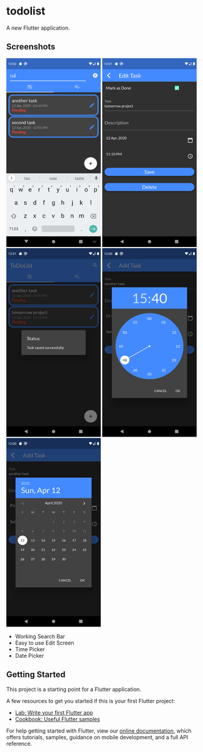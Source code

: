 # todolist

A new Flutter application.

## Screenshots
<img src="screenshots/Screenshot_1586608907.png" height="500" width="250"> <img src="screenshots/Screenshot_1586608820.png" height="500" width="250"> <img src="screenshots/Screenshot_1586608808.png" height="500" width="250"> <img src="screenshots/Screenshot_1586608792.png" height="500" width="250"> <img src="screenshots/Screenshot_1586608775.png" height="500" width="250">

- Working Search Bar
- Easy to use Edit Screen
- Time Picker
- Date Picker

## Getting Started

This project is a starting point for a Flutter application.

A few resources to get you started if this is your first Flutter project:

- [Lab: Write your first Flutter app](https://flutter.dev/docs/get-started/codelab)
- [Cookbook: Useful Flutter samples](https://flutter.dev/docs/cookbook)

For help getting started with Flutter, view our
[online documentation](https://flutter.dev/docs), which offers tutorials,
samples, guidance on mobile development, and a full API reference.
